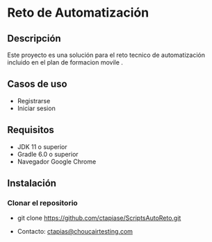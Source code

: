 # Reto de Automatización

## Descripción
Este proyecto es una solución para el reto tecnico de automatización incluido en el plan de formacion movile .

## Casos de uso
- Registrarse
- Iniciar sesion
## Requisitos
- JDK 11 o superior
- Gradle 6.0 o superior
- Navegador Google Chrome

## Instalación

### Clonar el repositorio

- git clone https://github.com/ctapiase/ScriptsAutoReto.git

- Contacto: ctapias@choucairtesting.com

